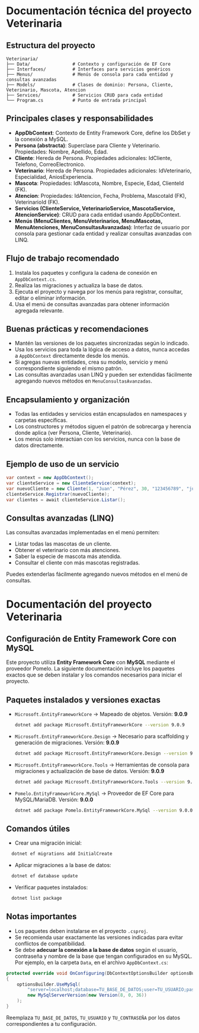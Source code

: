 # Documentación técnica del proyecto Veterinaria

## Estructura del proyecto

```
Veterinaria/
├── Data/                # Contexto y configuración de EF Core
├── Interfaces/          # Interfaces para servicios genéricos
├── Menus/               # Menús de consola para cada entidad y consultas avanzadas
├── Models/              # Clases de dominio: Persona, Cliente, Veterinario, Mascota, Atencion
├── Services/            # Servicios CRUD para cada entidad
└── Program.cs           # Punto de entrada principal
```

## Principales clases y responsabilidades

- **AppDbContext**: Contexto de Entity Framework Core, define los DbSet y la conexión a MySQL.
- **Persona (abstracta)**: Superclase para Cliente y Veterinario. Propiedades: Nombre, Apellido, Edad.
- **Cliente**: Hereda de Persona. Propiedades adicionales: IdCliente, Telefono, CorreoElectronico.
- **Veterinario**: Hereda de Persona. Propiedades adicionales: IdVeterinario, Especialidad, AniosExperiencia.
- **Mascota**: Propiedades: IdMascota, Nombre, Especie, Edad, ClienteId (FK).
- **Atencion**: Propiedades: IdAtencion, Fecha, Problema, MascotaId (FK), VeterinarioId (FK).
- **Servicios (ClienteService, VeterinarioService, MascotaService, AtencionService)**: CRUD para cada entidad usando AppDbContext.
- **Menús (MenuClientes, MenuVeterinarios, MenuMascotas, MenuAtenciones, MenuConsultasAvanzadas)**: Interfaz de usuario por consola para gestionar cada entidad y realizar consultas avanzadas con LINQ.

## Flujo de trabajo recomendado

1. Instala los paquetes y configura la cadena de conexión en `AppDbContext.cs`.
2. Realiza las migraciones y actualiza la base de datos.
3. Ejecuta el proyecto y navega por los menús para registrar, consultar, editar o eliminar información.
4. Usa el menú de consultas avanzadas para obtener información agregada relevante.

## Buenas prácticas y recomendaciones

- Mantén las versiones de los paquetes sincronizadas según lo indicado.
- Usa los servicios para toda la lógica de acceso a datos, nunca accedas a `AppDbContext` directamente desde los menús.
- Si agregas nuevas entidades, crea su modelo, servicio y menú correspondiente siguiendo el mismo patrón.
- Las consultas avanzadas usan LINQ y pueden ser extendidas fácilmente agregando nuevos métodos en `MenuConsultasAvanzadas`.

## Encapsulamiento y organización

- Todas las entidades y servicios están encapsulados en namespaces y carpetas específicas.
- Los constructores y métodos siguen el patrón de sobrecarga y herencia donde aplica (ver Persona, Cliente, Veterinario).
- Los menús solo interactúan con los servicios, nunca con la base de datos directamente.

## Ejemplo de uso de un servicio

```csharp
var context = new AppDbContext();
var clienteService = new ClienteService(context);
var nuevoCliente = new Cliente(1, "Juan", "Pérez", 30, "123456789", "juan@mail.com");
clienteService.Registrar(nuevoCliente);
var clientes = await clienteService.Listar();
```

## Consultas avanzadas (LINQ)

Las consultas avanzadas implementadas en el menú permiten:

- Listar todas las mascotas de un cliente.
- Obtener el veterinario con más atenciones.
- Saber la especie de mascota más atendida.
- Consultar el cliente con más mascotas registradas.

Puedes extenderlas fácilmente agregando nuevos métodos en el menú de consultas.

# Documentación del proyecto Veterinaria

## Configuración de Entity Framework Core con MySQL

Este proyecto utiliza **Entity Framework Core** con **MySQL** mediante el proveedor Pomelo. La siguiente documentación incluye los paquetes exactos que se deben instalar y los comandos necesarios para iniciar el proyecto.

## Paquetes instalados y versiones exactas

* `Microsoft.EntityFrameworkCore` → Mapeado de objetos.
  Versión: **9.0.9**

  ```bash
  dotnet add package Microsoft.EntityFrameworkCore --version 9.0.9
  ```

* `Microsoft.EntityFrameworkCore.Design` → Necesario para scaffolding y generación de migraciones.
  Versión: **9.0.9**

  ```bash
  dotnet add package Microsoft.EntityFrameworkCore.Design --version 9.0.9
  ```

* `Microsoft.EntityFrameworkCore.Tools` → Herramientas de consola para migraciones y actualización de base de datos.
  Versión: **9.0.9**

  ```bash
  dotnet add package Microsoft.EntityFrameworkCore.Tools --version 9.0.9
  ```

* `Pomelo.EntityFrameworkCore.MySql` → Proveedor de EF Core para MySQL/MariaDB.
  Versión: **9.0.0**

  ```bash
  dotnet add package Pomelo.EntityFrameworkCore.MySql --version 9.0.0
  ```

## Comandos útiles

* Crear una migración inicial:

```bash
  dotnet ef migrations add InitialCreate
```

* Aplicar migraciones a la base de datos:

```bash
  dotnet ef database update
```

* Verificar paquetes instalados:

```bash
  dotnet list package
```

## Notas importantes

* Los paquetes deben instalarse en el proyecto `.csproj`.
* Se recomienda usar exactamente las versiones indicadas para evitar conflictos de compatibilidad.
* Se debe **adecuar la conexión a la base de datos** según el usuario, contraseña y nombre de la base que tengan configurados en su MySQL. Por ejemplo, en la carpeta `Data`, en el archivo `AppDbContext.cs`:

```csharp
protected override void OnConfiguring(DbContextOptionsBuilder optionsBuilder)
{
    optionsBuilder.UseMySql(
        "server=localhost;database=TU_BASE_DE_DATOS;user=TU_USUARIO;password=TU_CONTRASEÑA",
        new MySqlServerVersion(new Version(8, 0, 36))
    );
}
```
Reemplaza `TU_BASE_DE_DATOS`, `TU_USUARIO` y `TU_CONTRASEÑA` por los datos correspondientes a tu configuración.